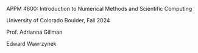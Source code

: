 APPM 4600: Introduction to Numerical Methods and Scientific Computing

University of Colorado Boulder, Fall 2024

Prof. Adrianna Gillman

Edward Wawrzynek

